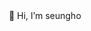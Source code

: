 
<div align=center>👋 Hi, I’m seungho</div>

<!-- <div align=center>

<!-- ![Anurag's github stats](https://github-readme-stats.vercel.app/api?username=seunghowhite&show_icons=true)  -->

<!-- [![Top Langs](https://github-readme-stats.vercel.app/api/top-langs/?username=seunghowhite&layout=compact)](https://github.com/metleeha) -->





<!-- [![Top Langs](https://github-readme-stats.vercel.app/api/top-langs/?username=seunghowhite&layout=compact)](https://github.com/seunghowhite/github-readme-stats) -->
